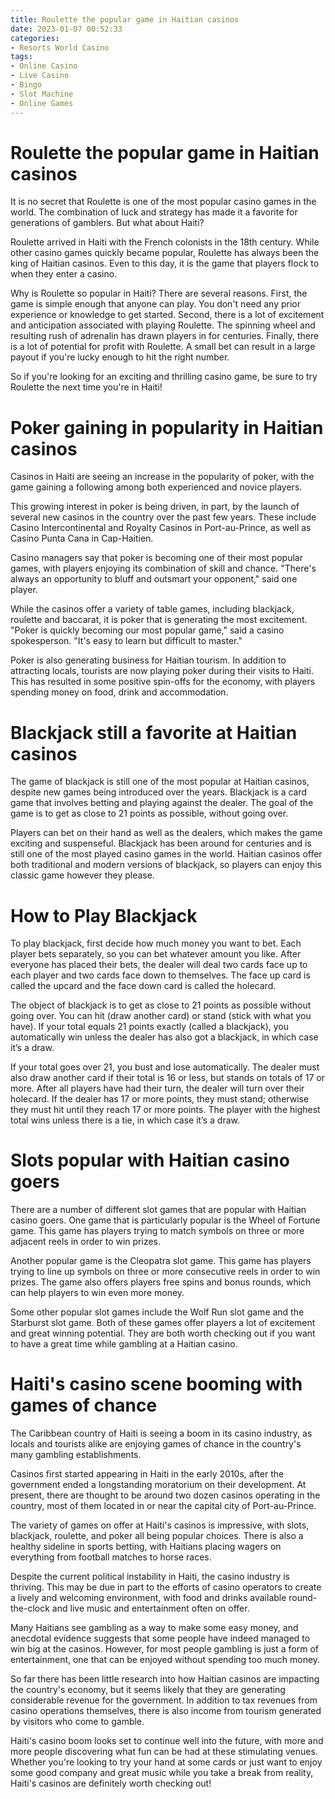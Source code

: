 ```yaml
---
title: Roulette the popular game in Haitian casinos
date: 2023-01-07 00:52:33
categories:
- Resorts World Casino
tags:
- Online Casino
- Live Casino
- Bingo
- Slot Machine
- Online Games
---
```



#  Roulette the popular game in Haitian casinos

It is no secret that Roulette is one of the most popular casino games in the world. The combination of luck and strategy has made it a favorite for generations of gamblers. But what about Haiti?

Roulette arrived in Haiti with the French colonists in the 18th century. While other casino games quickly became popular, Roulette has always been the king of Haitian casinos. Even to this day, it is the game that players flock to when they enter a casino.

Why is Roulette so popular in Haiti? There are several reasons. First, the game is simple enough that anyone can play. You don't need any prior experience or knowledge to get started. Second, there is a lot of excitement and anticipation associated with playing Roulette. The spinning wheel and resulting rush of adrenalin has drawn players in for centuries. Finally, there is a lot of potential for profit with Roulette. A small bet can result in a large payout if you're lucky enough to hit the right number.

So if you're looking for an exciting and thrilling casino game, be sure to try Roulette the next time you're in Haiti!

#  Poker gaining in popularity in Haitian casinos

Casinos in Haiti are seeing an increase in the popularity of poker, with the game gaining a following among both experienced and novice players.

This growing interest in poker is being driven, in part, by the launch of several new casinos in the country over the past few years. These include Casino Intercontinental and Royalty Casinos in Port-au-Prince, as well as Casino Punta Cana in Cap-Haitien.

Casino managers say that poker is becoming one of their most popular games, with players enjoying its combination of skill and chance. "There's always an opportunity to bluff and outsmart your opponent," said one player.

While the casinos offer a variety of table games, including blackjack, roulette and baccarat, it is poker that is generating the most excitement. "Poker is quickly becoming our most popular game," said a casino spokesperson. "It's easy to learn but difficult to master."

 Poker is also generating business for Haitian tourism. In addition to attracting locals, tourists are now playing poker during their visits to Haiti. This has resulted in some positive spin-offs for the economy, with players spending money on food, drink and accommodation.

#  Blackjack still a favorite at Haitian casinos

The game of blackjack is still one of the most popular at Haitian casinos, despite new games being introduced over the years. Blackjack is a card game that involves betting and playing against the dealer. The goal of the game is to get as close to 21 points as possible, without going over.

Players can bet on their hand as well as the dealers, which makes the game exciting and suspenseful. Blackjack has been around for centuries and is still one of the most played casino games in the world. Haitian casinos offer both traditional and modern versions of blackjack, so players can enjoy this classic game however they please.

# How to Play Blackjack

To play blackjack, first decide how much money you want to bet. Each player bets separately, so you can bet whatever amount you like. After everyone has placed their bets, the dealer will deal two cards face up to each player and two cards face down to themselves. The face up card is called the upcard and the face down card is called the holecard.

The object of blackjack is to get as close to 21 points as possible without going over. You can hit (draw another card) or stand (stick with what you have). If your total equals 21 points exactly (called a blackjack), you automatically win unless the dealer has also got a blackjack, in which case it’s a draw.

If your total goes over 21, you bust and lose automatically. The dealer must also draw another card if their total is 16 or less, but stands on totals of 17 or more. After all players have had their turn, the dealer will turn over their holecard. If the dealer has 17 or more points, they must stand; otherwise they must hit until they reach 17 or more points. The player with the highest total wins unless there is a tie, in which case it’s a draw.

#  Slots popular with Haitian casino goers

There are a number of different slot games that are popular with Haitian casino goers. One game that is particularly popular is the Wheel of Fortune game. This game has players trying to match symbols on three or more adjacent reels in order to win prizes.

Another popular game is the Cleopatra slot game. This game has players trying to line up symbols on three or more consecutive reels in order to win prizes. The game also offers players free spins and bonus rounds, which can help players to win even more money.

Some other popular slot games include the Wolf Run slot game and the Starburst slot game. Both of these games offer players a lot of excitement and great winning potential. They are both worth checking out if you want to have a great time while gambling at a Haitian casino.

#  Haiti's casino scene booming with games of chance

The Caribbean country of Haiti is seeing a boom in its casino industry, as locals and tourists alike are enjoying games of chance in the country's many gambling establishments.

Casinos first started appearing in Haiti in the early 2010s, after the government ended a longstanding moratorium on their development. At present, there are thought to be around two dozen casinos operating in the country, most of them located in or near the capital city of Port-au-Prince.

The variety of games on offer at Haiti's casinos is impressive, with slots, blackjack, roulette, and poker all being popular choices. There is also a healthy sideline in sports betting, with Haitians placing wagers on everything from football matches to horse races.

Despite the current political instability in Haiti, the casino industry is thriving. This may be due in part to the efforts of casino operators to create a lively and welcoming environment, with food and drinks available round-the-clock and live music and entertainment often on offer.

Many Haitians see gambling as a way to make some easy money, and anecdotal evidence suggests that some people have indeed managed to win big at the casinos. However, for most people gambling is just a form of entertainment, one that can be enjoyed without spending too much money.

So far there has been little research into how Haitian casinos are impacting the country's economy, but it seems likely that they are generating considerable revenue for the government. In addition to tax revenues from casino operations themselves, there is also income from tourism generated by visitors who come to gamble.

Haiti's casino boom looks set to continue well into the future, with more and more people discovering what fun can be had at these stimulating venues. Whether you're looking to try your hand at some cards or just want to enjoy some good company and great music while you take a break from reality, Haiti's casinos are definitely worth checking out!